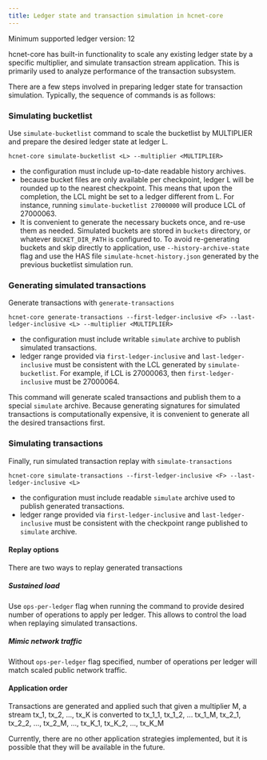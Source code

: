 ```yaml
---
title: Ledger state and transaction simulation in hcnet-core
---
```


Minimum supported ledger version: 12

hcnet-core has built-in functionality to scale any existing ledger state by a specific multiplier,
and simulate transaction stream application. This is primarily used to analyze performance of the transaction subsystem.

There are a few steps involved in preparing ledger state for transaction simulation. Typically, the sequence of commands is as follows:

### Simulating bucketlist
Use `simulate-bucketlist` command to scale the bucketlist by MULTIPLIER and prepare the desired ledger state at ledger L.

`hcnet-core simulate-bucketlist <L> --multiplier <MULTIPLIER>`

* the configuration must include up-to-date readable history archives.
* because bucket files are only available per checkpoint, ledger L will be rounded up to the nearest checkpoint. This means that upon the completion, the LCL might be set to a ledger different from L. For instance, running `simulate-bucketlist 27000000` will produce LCL of 27000063.
* It is convenient to generate the necessary buckets once, and re-use them as needed. Simulated buckets are stored in `buckets` directory, or whatever `BUCKET_DIR_PATH` is configured to. To avoid re-generating buckets and skip directly to application, use `--history-archive-state` flag and use the HAS file `simulate-hcnet-history.json` generated by the previous bucketlist simulation run.

### Generating simulated transactions
Generate transactions with `generate-transactions`

`hcnet-core generate-transactions --first-ledger-inclusive <F> --last-ledger-inclusive <L> --multiplier <MULTIPLIER>`

* the configuration must include writable `simulate` archive to publish simulated transactions.
* ledger range provided via `first-ledger-inclusive` and `last-ledger-inclusive` must be consistent with the LCL generated by `simulate-bucketlist`. For example, if LCL is 27000063, then `first-ledger-inclusive` must be 27000064.

This command will generate scaled transactions and publish them to a special `simulate` archive. Because generating signatures for simulated transactions is computationally expensive, it is convenient to generate all the desired transactions first.

### Simulating transactions
Finally, run simulated transaction replay with `simulate-transactions`

`hcnet-core simulate-transactions --first-ledger-inclusive <F> --last-ledger-inclusive <L>`

* the configuration must include readable `simulate` archive used to publish generated transactions.
* ledger range provided via `first-ledger-inclusive` and `last-ledger-inclusive` must be consistent with the checkpoint range published to `simulate` archive.

#### Replay options
There are two ways to replay generated transactions 

##### Sustained load
Use `ops-per-ledger` flag when running the command to provide desired number of operations to apply per ledger. This allows to control the load when replaying simulated transactions.

##### Mimic network traffic
Without `ops-per-ledger` flag specified, number of operations per ledger will match scaled public network traffic.

#### Application order 
Transactions are generated and applied such that given a multiplier M, a stream tx_1, tx_2, ..., tx_K is converted to
tx_1_1, tx_1_2, ... tx_1_M, tx_2_1, tx_2_2, ..., tx_2_M, ..., tx_K_1, tx_K_2, ..., tx_K_M

Currently, there are no other application strategies implemented, but it is possible that they will be available in the future. 

